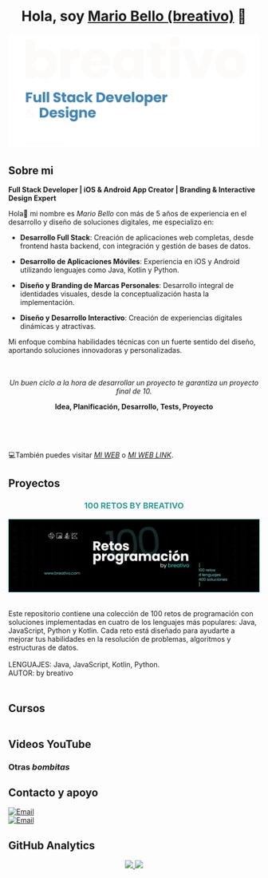 <div align="center">
<h1 align="center">Hola, soy <a href="https://breativo.com">Mario Bello (breativo)</a> 👋</h1>
</div>

![Banner breativo](/img/breativo.png)

## Sobre mi
**Full Stack Developer | iOS & Android App Creator | Branding & Interactive Design Expert**

Hola👋 mi nombre es *Mario Bello* con más de 5 años de experiencia en el desarrollo y diseño de soluciones digitales, me especializo en:

* **Desarrollo Full Stack**: Creación de aplicaciones web completas, desde frontend hasta backend, con integración y gestión de bases de datos.

* **Desarrollo de Aplicaciones Móviles**: Experiencia en iOS y Android utilizando lenguajes como Java, Kotlin y Python.
    
* **Diseño y Branding de Marcas Personales**: Desarrollo integral de identidades visuales, desde la conceptualización hasta la implementación.
    
* **Diseño y Desarrollo Interactivo**: Creación de experiencias digitales dinámicas y atractivas.

Mi enfoque combina habilidades técnicas con un fuerte sentido del diseño, aportando soluciones innovadoras y personalizadas.
</br>
</br>
</br>

<div align="center">

*Un buen ciclo a la hora de desarrollar un proyecto te garantiza un proyecto final de 10.*
</br>

**Idea, Planificación, Desarrollo, Tests, Proyecto**
</div>
</br>
</br>
</br>

💻También puedes visitar [*MI WEB*](https://www.breativo.com) o [*MI WEB LINK*](https://www.breativo.com).

## Proyectos

<table style="width: 100%; border-collapse: collapse; margin: 20px auto;">
    <tr>
        <h3 style="text-align: center; color:#319b99">100 RETOS BY BREATIVO</h2>
        <a href="https://github.com/breativo/100retos_bybreativo" target="_blank" style="margin-right: 10px;">
        <img src="https://github.com/breativo/100retos_bybreativo/blob/master/img/100retos_bybreativo.png" alt="100 RETOS BY BREATIVO" width="" style=""/>
        </a>
        </br>
        </br>
        <p>
        Este repositorio contiene una colección de 100 retos de programación con soluciones implementadas en cuatro de los lenguajes más populares: Java, JavaScript, Python y Kotlin. Cada reto está diseñado para ayudarte a mejorar tus habilidades en la resolución de problemas, algoritmos y estructuras de datos.
        </br>
        </br>
        <stronge>LENGUAJES: Java, JavaScript, Kotlin, Python.</stronge>
        </br>
        <stronge>AUTOR: by breativo</stronge>
        </p>
    </tr>
</table>




## Cursos


<table style="width: 100%;">
    <tr></tr>
</table>

## Videos YouTube

### Otras *bombitas* 

## Contacto y apoyo

[![Email](https://img.shields.io/badge/email_personal-mariobellogarcia@breativo.com-0149fc?style=for-the-badge&logo=gmail&logoColor=white&labelColor=101010)](mailto:mariobellogarcia@breativo.com)
</BR>
[![Email](https://img.shields.io/badge/email-breativo@breativo.com-0149fc?style=for-the-badge&logo=gmail&logoColor=white&labelColor=101010)](mailto:breativo@breativo.com)

## GitHub Analytics

<p align="center">
<a href="https://github.com/breativo">
  <img height="140em" src="https://github-readme-stats-eight-theta.vercel.app/api?username=breativo&show_icons=true&theme=algolia&include_all_commits=true&count_private=true"/>
  <img height="140em" src="https://github-readme-stats-eight-theta.vercel.app/api/top-langs/?username=breativo&layout=compact&langs_count=8&theme=algolia"/>
</a>
</p>